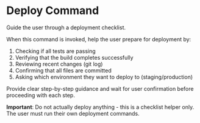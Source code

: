 # Deploy Command

Guide the user through a deployment checklist.

When this command is invoked, help the user prepare for deployment by:

1. Checking if all tests are passing
2. Verifying that the build completes successfully
3. Reviewing recent changes (git log)
4. Confirming that all files are committed
5. Asking which environment they want to deploy to (staging/production)

Provide clear step-by-step guidance and wait for user confirmation before proceeding with each step.

**Important**: Do not actually deploy anything - this is a checklist helper only. The user must run their own deployment commands.
